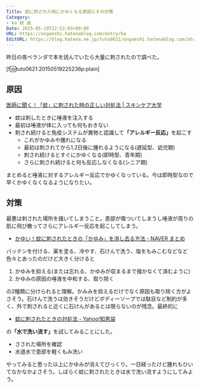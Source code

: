 ```yaml
---
Title: 蚊に刺された時にかゆくなる原因とその対策
Category:
- ka 蚊 虫
Date: 2015-05-19T22:53:03+09:00
URL: https://ongaeshi.hatenablog.com/entry/ka
EditURL: https://blog.hatena.ne.jp/tuto0621/ongaeshi.hatenablog.com/atom/entry/8454420450094951824
---
```


昨日の夜ベランダで本を読んでいたら大量に刺されたので調べた。

[f:id:tuto0621:20150519225236p:plain]

## 原因
[医師に聞く！「蚊」に刺された時の正しい対処法 | スキンケア大学](http://www.skincare-univ.com/article/006119/)

- 蚊は刺したときに唾液を注入する
- 最初は唾液が体に入っても何もおきない
- 刺され続けると免疫システムが異物と認識して<b>「アレルギー反応」</b>を起こす
  - これがかゆみや腫れになる
  - 最初は刺されてから1,2日後に腫れるようになる(遅延型、幼児期)
  - 刺され続けるとすぐにかゆくなる(即時型、青年期)
  - さらに刺され続けると何も反応しなくなる(シニア期)

まとめると唾液に対するアレルギー反応でかゆくなっている。今は即時型なので早くかゆくなくなるようになりたい。

## 対策
最悪は刺された場所を掻いてしまうこと。患部が傷ついてしまうし唾液が周りの肌に飛び散ってさらにアレルギー反応を起こしてしまう。

- [かゆい！蚊に刺されたときの「かゆみ」を消し去る方法 - NAVER まとめ](http://matome.naver.jp/odai/2140558191798808801)

バッテンを付ける、薬を塗る、冷やす、石けんで洗う、塩をもみこむなどなど色々とあったのだけど大きく分けると

1. かゆみを抑える(または忘れる、かゆみが収まるまで掻かなくて済むように)
2. かゆみの原因の唾液を中和する、取り除く

の2種類に分けられると理解。かみみを抑えるだけでなく原因も取り除く方がよさそう。石けんで洗うは効きそうだけどボディーソープでは駄目など制約が多く、外で刺されると近くに石けんがあるとは限らないのが残念。最終的に

- [蚊に刺されたときの対処法 - Yahoo!知恵袋](http://note.chiebukuro.yahoo.co.jp/detail/n122865)

の<b>「水で洗い流す」</b>を試してみることにした。

- さされた場所を確認
- 水道水で患部を軽くもみ洗い

やってみると思った以上にかゆみが消えてびっくり。一日経ったけど腫れもひいてなかなかよさそう。しばらく蚊に刺されたときは水で洗い流すようにしてみよう。
